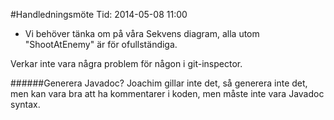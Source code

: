 #Handledningsmöte 
Tid: 2014-05-08 11:00

* Vi behöver tänka om på våra Sekvens diagram, alla utom "ShootAtEnemy" är för ofullständiga.

Verkar inte vara några problem för någon i git-inspector.

######Generera Javadoc?
Joachim gillar inte det, så generera inte det, men kan vara bra att ha kommentarer i koden, men måste inte vara Javadoc syntax.

